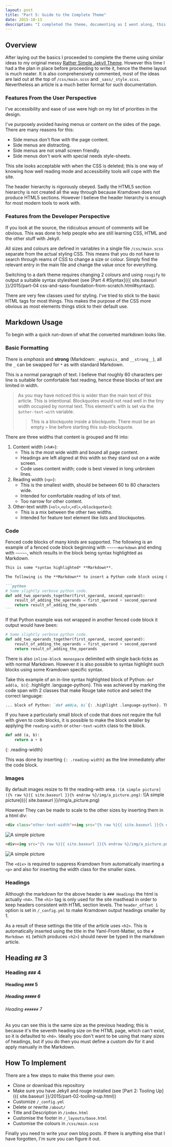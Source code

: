 ```yaml
---
layout: post
title: "Part 5: Guide to the Complete Theme"
date: 2015-10-13
description: "I completed the theme, documenting as I went along, this post details the features and how to use them."
---
```


## Overview

After laying out the basics I proceeded to complete the theme using similar ideas to my original messy [Rather Simple Jekyll Theme]().
However this time I had a the plan in place before proceeding to write it, hence the theme layout is much neater.
It is also comprehensively commented, most of the ideas are laid out at the top of `/css/main.scss` and `_sass/_style.scss`.
Nevertheless an article is a much better format for such documentation.


### Features From the User Perspective

I've accessibility and ease of use were high on my list of priorities in the design.

I've purposely avoided having menus or content on the sides of the page.
There are many reasons for this:

* Side menus don't flow with the page content.
* Side menus are distracting.
* Side menus are not small screen friendly.
* Side menus don't work with special needs style-sheets.

This site looks acceptable with when the CSS is deleted; this is one way of knowing how well reading mode and accessibility tools will cope with the site.

The header hierarchy is rigorously obeyed. 
Sadly the HTML5 section hierarchy is not created all the way through because Kramdown does not produce HTML5 sections.
However I believe the header hierarchy is enough for most modern tools to work with.


### Features from the Developer Perspective

If you look at the source, the ridiculous amount of comments will be obvious.
This was done to help people who are still learning CSS, HTML and the other stuff with Jekyll.

All sizes and colours are defined in variables in a single file `/css/main.scss` separate from the actual styling CSS.
This means that you do not have to search through reams of CSS to change a size or colour.
Simply find the relevant entry in the main file and change the value once for everything.

Switching to a dark theme requires changing 2 colours and using `rougify` to output a suitable syntax stylesheet (see [Part 4 #Syntax]({{ site.baseurl }}/2015/part-04 css-and-sass-foundation-from-scratch.html#syntax)).

There are very few classes used for styling.
I've tried to stick to the basic HTML tags for most things.
This makes the purpose of the CSS more obvious as most elements things stick to their default use.


## Markdown Usage

To begin with a quick run-down of what the converted markdown looks like.

### Basic Formatting

There is _emphasis_ and __strong__ (Markdown: `_emphasis_` and `__strong__`), all the `_` can be swapped for `*` as with standard Markdown.

This is a normal paragraph of text. I believe that roughly 60 characters per line is suitable for comfortable fast reading, hence these blocks of text are limited in width.

> As you may have noticed this is wider than the main text of this article.
> This is intentional.
> Blockquotes would not read well in the tiny width occupied by normal text.
> This element's with is set via the `$other-text-with` variable.  
> 
> > This is a blockquote inside a blockquote. 
> > There must be an empty ` > ` line before starting this sub-blockquote.

There are three widths that content is grouped and fit into:

1. Content width (`<h#>`):
    - This is the most wide width and bound all page content.
    - Headings are left aligned at this width so they stand out on a wide screen.
    - Code uses content width; code is best viewed in long unbroken lines.
2. Reading width (`<p>`):
    - This is the smallest width, should be between 60 to 80 characters wide.
    - Intended for comfortable reading of lots of text.
    - Too narrow for other content.
3. Other-text width (`<ol>`,`<ul>`,`<dl>`,`<blockquote>`):
    - This is a mix between the other two widths.
    - Intended for feature text element like lists and blockquotes.


### Code

Fenced code blocks of many kinds are supported. The following is an example of a fenced code block beginning with `~~~~~markdown` and ending with `~~~~~`, which results in the block being syntax highlighted as Markdown. 

~~~~~markdown
This is some *syntax highlighted* **Markdown**.

The following is the **Markdown** to insert a Python code block using Github style fencing:

```python
# Some slightly verbose python code.
def add_two_operands_together(first_operand, second_operand):
    result_of_adding_the_operands = first_operand + second_operand
    return result_of_adding_the_operands
```
~~~~~

If that Python example was not wrapped in another fenced code block it output would have been:

```python
# Some slightly verbose python code.
def add_two_operands_together(first_operand, second_operand):
    result_of_adding_the_operands = first_operand + second_operand
    return result_of_adding_the_operands
```

There is also `inline-block monospace` delimited with single back-ticks as with normal Markdown.
However it is also possible to syntax highlight such blocks using some Kramdown specific syntax.

Take this example of an in-line syntax highlighted block of Python: `def add(a, b)`{: .highlight .language-python}.
This was achieved by marking the code span with 2 classes that make Rouge take notice and select the correct language:

```markdown
... block of Python: `def add(a, b)`{: .highlight .language-python}. This was...
```

If you have a particularly small block of code that does not require the full with given to code blocks, it is possible to make the block smaller by applying the `reading-width` or `other-text-width` class to the block.

```python
def add (a, b):
    return a + b
```
{: .reading-width}

This was done by inserting `{: .reading-width}` as the line immediately after the code block.


### Images

By default images resize to fit the reading-with area. 
`![A simple picture]({% raw %}{{ site.baseurl }}{% endraw %}/img/a_picture.png)`:
![A simple picture]({{ site.baseurl }}/img/a_picture.png)

However They can be made to scale to the other sizes by inserting them in a html div:

```html
<div class="other-text-width"><img src="{% raw %}{{ site.baseurl }}{% endraw %}/img/a_picture.png" alt="A simple picture"></div>`
```

<div class="other-text-width"><img src="{{ site.baseurl }}/img/a_picture.png" alt="A simple picture"></div>

```html
<div><img src="{% raw %}{{ site.baseurl }}{% endraw %}/img/a_picture.png" alt="A simple picture"></div>
```

<div><img src="{{ site.baseurl }}/img/a_picture.png" alt="A simple picture"></div>

The `<div>` is required to suppress Kramdown from automatically inserting a `<p>` and also for inserting the width class for the smaller sizes.

### Headings

Although the markdown for the above header is `### Headings` the html is actually `<h4>`.
The `<h1>` tag is only used for the site masthead in order to keep headers consistent with HTML section levels.
The `header_offset 1` option is set in `/_config.yml` to make Kramdown output headings smaller by 1.

As a result of these settings the title of the article uses `<h2>`.
This is automatically inserted using the title in the Yaml-Front-Matter, so the `# Markdown H1` (which produces `<h2>`) should never be typed in the markdown article.

## Heading `##` 3

### Heading `###` 4

#### Heading `####` 5

##### Heading `#####` 6

###### Heading `######` 7

As you can see this is the same size as the previous heading; this is because it's the seventh heading size on the HTML page, which can't exist, so it is defaulted to `<h6>`.
Ideally you don't want to be using that many sizes of headings, but if you do then you must define a custom div for it and apply manually in the Markdown.

## How To Implement

There are a few steps to make this theme your own:

 * Clone or download this repository
 * Make sure you have Jekyll and rouge installed (see [Part 2: Tooling Up]({{ site.baseurl }}/2015/part-02-tooling-up.html))
 * Customize `/_config.yml`
 * Delete or rewrite `/about/`
 * Title and Description in `/index.html`
 * Customise the footer in `/_layouts/base.html`
 * Customise the colours in `/css/main.scss`

Finally you need to write your own blog posts.
If there is anything else that I have forgotten, I'm sure you can figure it out.